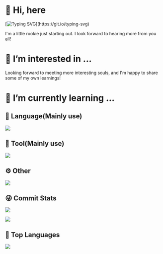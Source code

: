 # 👋 Hi, here
[![Typing SVG](https://readme-typing-svg.herokuapp.com?font=Fira+Code&pause=1000&random=false&width=435&lines=I%E2%80%99m+%40mischievousx.)](https://git.io/typing-svg)

I'm a little rookie just starting out. I look forward to hearing more from you all!

# 👀 I’m interested in ...
Looking forward to meeting more interesting souls, and I'm happy to share some of my own learnings!

# 🌱 I’m currently learning ...

## 🤟 Language(Mainly use)
![](https://icons.anoyi.com/?iconBgColor=f8fafc&icons=python,c,cpp,matlab,php,mysql)

## 🔨 Tool(Mainly use)
![](https://icons.anoyi.com/?iconBgColor=f8fafc&icons=vscode,markdown,gmail,opencv,linux,powershell)

## ⚙️ Other

![](https://icons.anoyi.com/?iconBgColor=f8fafc&icons=blender,github,git,docker,kubernetes)

## 😜 Commit Stats

![](https://github-readme-stats.vercel.app/api?username=mischievousx&count_private=true&show_icons=true&theme=radical&show_owner=true)

![](https://github-profile-trophy.vercel.app/?username=mischievousx&theme=radical&row=1)

## 🦁 Top Languages

![](https://github-readme-stats.vercel.app/api/top-langs/?username=mischievousx&layout=compact&theme=dark)
